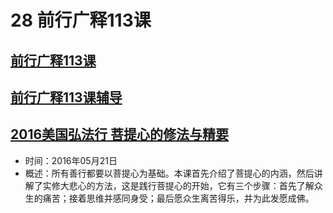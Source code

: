 # 28 前行广释113课

## [前行广释113课](https://huidengchanxiu.net/refs/qxgs/qxgs-09ptx#前行广释第113课)

## [前行广释113课辅导](https://huidengchanxiu.net/refs/qxgs/fudao/qxgsfd-09ptx#前行广释第113课辅导)

## [2016美国弘法行 菩提心的修法与精要](https://www.fohuifayu.com/index.php/huideng-jiangtang/huanqiu-xilie/mei-guo/1381-l16073)

- 时间：2016年05月21日
- 概述：所有善行都要以菩提心为基础。本课首先介绍了菩提心的内涵，然后讲解了实修大悲心的方法，这是践行菩提心的开始，它有三个步骤：首先了解众生的痛苦；接着思维并感同身受；最后愿众生离苦得乐，并为此发愿成佛。
